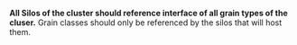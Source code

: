 ﻿**All Silos of the cluster should reference interface of all grain types of the cluser.**
Grain classes should only be referenced by the silos that will host them.